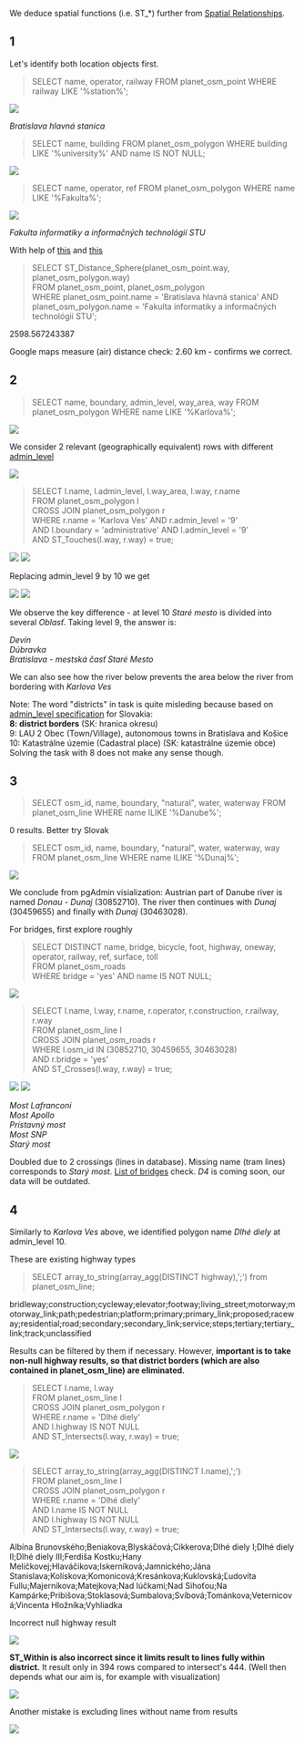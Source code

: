 We deduce spatial functions (i.e. ST_*) further from [Spatial Relationships](http://postgis.net/workshops/postgis-intro/spatial_relationships.html).

## 1

Let's identify both location objects first.

> SELECT name, operator, railway FROM planet_osm_point WHERE railway LIKE '%station%';

![](https://github.com/fiit-pdt-2019/lab-notes-ludko/blob/master/images/lab3-trainstation.png)

_Bratislava hlavná stanica_

> SELECT name, building FROM planet_osm_polygon WHERE building LIKE '%university%' AND name IS NOT NULL;

![](https://github.com/fiit-pdt-2019/lab-notes-ludko/blob/master/images/lab3-fiitstu.png)

> SELECT name, operator, ref FROM planet_osm_polygon WHERE name LIKE '%Fakulta%';

![](https://github.com/fiit-pdt-2019/lab-notes-ludko/blob/master/images/lab3-fiitstu2.png)

_Fakulta informatiky a informačných technológií STU_

With help of [this](https://gis.stackexchange.com/a/19600/151717) and [this](https://stackoverflow.com/a/13224812)

> SELECT ST_Distance_Sphere(planet_osm_point.way, planet_osm_polygon.way)  
FROM planet_osm_point, planet_osm_polygon  
WHERE planet_osm_point.name = 'Bratislava hlavná stanica' AND planet_osm_polygon.name = 'Fakulta informatiky a informačných technológií STU';

2598.567243387

Google maps measure (air) distance check: 2.60 km - confirms we correct.

## 2

> SELECT name, boundary, admin_level, way_area, way FROM planet_osm_polygon WHERE name LIKE '%Karlova%';

![](https://github.com/fiit-pdt-2019/lab-notes-ludko/blob/master/images/lab3-karlovaves.png)

We consider 2 relevant (geographically equivalent) rows with different [admin_level](https://wiki.openstreetmap.org/wiki/Key:admin_level)

![](https://github.com/fiit-pdt-2019/lab-notes-ludko/blob/master/images/lab3-karlovaves-map.png)

> SELECT l.name, l.admin_level, l.way_area, l.way, r.name  
 FROM planet_osm_polygon l  
 CROSS JOIN planet_osm_polygon r  
 WHERE r.name = 'Karlova Ves' AND r.admin_level = '9'  
 AND l.boundary = 'administrative' AND l.admin_level = '9'  
 AND ST_Touches(l.way, r.way) = true;
 
![](https://github.com/fiit-pdt-2019/lab-notes-ludko/blob/master/images/lab3-neighbours9.png)
![](https://github.com/fiit-pdt-2019/lab-notes-ludko/blob/master/images/lab3-neighbours9-map.png)

Replacing admin_level 9 by 10 we get

![](https://github.com/fiit-pdt-2019/lab-notes-ludko/blob/master/images/lab3-neighbours10.png)
![](https://github.com/fiit-pdt-2019/lab-notes-ludko/blob/master/images/lab3-neighbours10-map.png)

We observe the key difference - at level 10 _Staré mesto_ is divided into several _Oblasť_. Taking level 9, the answer is:

_Devín_  
_Dúbravka_  
_Bratislava - mestská časť Staré Mesto_

We can also see how the river below prevents the area below the river from bordering with _Karlova Ves_

Note: The word "districts" in task is quite misleding because based on [admin_level specification](https://wiki.openstreetmap.org/wiki/Tag:boundary%3Dadministrative#10_admin_level_values_for_specific_countries) for Slovakia:  
**8:   district borders** (SK: hranica okresu)  
9:   LAU 2 Obec (Town/Village), autonomous towns in Bratislava and Košice  
10:  Katastrálne územie (Cadastral place) (SK: katastrálne územie obce)  
Solving the task with 8 does not make any sense though.

## 3

> SELECT osm_id, name, boundary, "natural", water, waterway FROM planet_osm_line WHERE name ILIKE '%Danube%';

0 results. Better try Slovak

> SELECT osm_id, name, boundary, "natural", water, waterway, way FROM planet_osm_line WHERE name ILIKE '%Dunaj%';

![](https://github.com/fiit-pdt-2019/lab-notes-ludko/blob/master/images/lab3-dunaj.png)

We conclude from pgAdmin visialization: Austrian part of Danube river is named _Donau - Dunaj_ (30852710). The river then continues with _Dunaj_ (30459655) and finally with _Dunaj_ (30463028).

For bridges, first explore roughly

> SELECT DISTINCT name, bridge, bicycle, foot, highway, oneway, operator, railway, ref, surface, toll  
 FROM planet_osm_roads  
 WHERE bridge = 'yes' AND name IS NOT NULL;

![](https://github.com/fiit-pdt-2019/lab-notes-ludko/blob/master/images/lab3-bridge.png)

> SELECT l.name, l.way, r.name, r.operator, r.construction, r.railway, r.way  
 FROM planet_osm_line l  
 CROSS JOIN planet_osm_roads r  
 WHERE l.osm_id IN (30852710, 30459655, 30463028)  
 AND r.bridge = 'yes'  
 AND ST_Crosses(l.way, r.way) = true;
 
![](https://github.com/fiit-pdt-2019/lab-notes-ludko/blob/master/images/lab3-crossings.png)
![](https://github.com/fiit-pdt-2019/lab-notes-ludko/blob/master/images/lab3-crossings-map.png)

_Most Lafranconi_  
_Most Apollo_  
_Prístavný most_  
_Most SNP_  
_Starý most_

Doubled due to 2 crossings (lines in database). Missing name (tram lines) corresponds to _Starý most_. [List of bridges](https://sk.wikipedia.org/wiki/Zoznam_mostov_cez_Dunaj_v_Bratislave) check. _D4_ is coming soon, our data will be outdated.

## 4

Similarly to _Karlova Ves_ above, we identified polygon name _Dlhé diely_ at admin_level 10.

These are existing highway types

> SELECT array_to_string(array_agg(DISTINCT highway),';') from planet_osm_line;

bridleway;construction;cycleway;elevator;footway;living_street;motorway;motorway_link;path;pedestrian;platform;primary;primary_link;proposed;raceway;residential;road;secondary;secondary_link;service;steps;tertiary;tertiary_link;track;unclassified

Results can be filtered by them if necessary. However, **important is to take non-null highway results, so that district borders (which are also contained in planet_osm_line) are eliminated.**

> SELECT l.name, l.way  
 FROM planet_osm_line l  
 CROSS JOIN planet_osm_polygon r  
 WHERE r.name = 'Dlhé diely'  
 AND l.highway IS NOT NULL  
 AND ST_Intersects(l.way, r.way) = true;

![](https://github.com/fiit-pdt-2019/lab-notes-ludko/blob/master/images/lab3-dlhediely-correct.png)

> SELECT array_to_string(array_agg(DISTINCT l.name),';')  
 FROM planet_osm_line l  
 CROSS JOIN planet_osm_polygon r  
 WHERE r.name = 'Dlhé diely'  
 AND l.name IS NOT NULL  
 AND l.highway IS NOT NULL  
 AND ST_Intersects(l.way, r.way) = true;

Albína Brunovského;Beniakova;Blyskáčová;Cikkerova;Dlhé diely I;Dlhé diely II;Dlhé diely III;Ferdiša Kostku;Hany Meličkovej;Hlaváčikova;Iskerníková;Jamnického;Jána Stanislava;Kolískova;Komonicová;Kresánkova;Kuklovská;Ľudovíta Fullu;Majerníkova;Matejkova;Nad lúčkami;Nad Sihoťou;Na Kampárke;Pribišova;Stoklasová;Sumbalova;Svíbová;Tománkova;Veternicová;Vincenta Hložníka;Vyhliadka

Incorrect null highway result

![](https://github.com/fiit-pdt-2019/lab-notes-ludko/blob/master/images/lab3-dlhediely-null.png)

**ST_Within is also incorrect since it limits result to lines fully within district.** It result only in 394 rows compared to intersect's 444. (Well then depends what our aim is, for example with visualization)

![](https://github.com/fiit-pdt-2019/lab-notes-ludko/blob/master/images/lab3-dlhediely-within.png)

Another mistake is excluding lines without name from results

![](https://github.com/fiit-pdt-2019/lab-notes-ludko/blob/master/images/lab3-dlhediely-namedonly.png)
